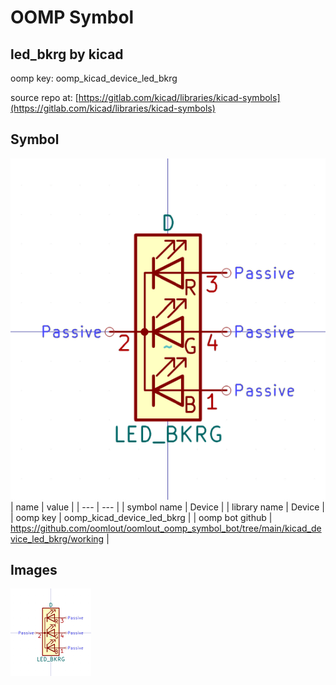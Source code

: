 # OOMP Symbol  
## led_bkrg  by kicad  
  
oomp key: oomp_kicad_device_led_bkrg  
  
source repo at: [https://gitlab.com/kicad/libraries/kicad-symbols](https://gitlab.com/kicad/libraries/kicad-symbols)  
## Symbol  
  
[![working.png](working_600.png)](working.png)  
| name | value | 
| --- | --- | 
| symbol name | Device | 
| library name | Device | 
| oomp key | oomp_kicad_device_led_bkrg | 
| oomp bot github | https://github.com/oomlout/oomlout_oomp_symbol_bot/tree/main/kicad_device_led_bkrg/working | 
## Images  
  
[![working.png](working_140.png)](working.png)  

